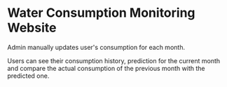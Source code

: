 # Water Consumption Monitoring Website

Admin manually updates user's consumption for each month.

Users can see their consumption history, prediction for the current month and
compare the actual consumption of the previous month with the predicted one.


